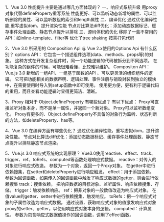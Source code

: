 ﻿1、Vue 3.0 性能提升主要是通过哪几方面体现的？
一、响应式系统升级
用proxy对象代替defineProperty重写系统
性能更好、可以监听动态新增的属性、可以监听删除的属性、可以监听数组的索引和length属性
二、编译优化
通过优化编译性能,重写虚拟dom，提升渲染性能
节点对比算法diff优化：添加动态数据标记、缓存事件处理函数、静态节点提升以排除
三、源码体积的优化
移除了一些不常用的API：如inline-template、filter等
优化了tree shaking
按需打包代码

2、Vue 3.0 所采用的 Composition Api 与 Vue 2.x使用的Options Api 有什么区别？
options API：
它包含一个描述组件选项(data、methods、props等)的对象。
这种方式在开发复杂组件时，同一个功能逻辑的代码被拆分到不同选项。
在功能复杂的组件的时候，可能很难看懂，比较难以维护。
Compositon API：
Vue.js 3.0 新增的一组API、一组基于函数的API 、可以更灵活的组织组件的逻辑。
它可把功能相关的数据声明、逻辑处理、事件注册与销毁封装到独立的模块中，在需要使用时导入到setup函数中即可使用。
使用更方便，更有利于逻辑代码的重用，而且查看功能逻辑时显得更简洁、清晰。

3、Proxy 相对于 Object.defineProperty 有哪些优点？
有以下优点：
Proxy可直接监听对象本身，而不是单一属性，并返回一个新对象。
Proxy可以监听数组变化。
Proxy有更多的、Object.defineProperty不具备的对象行为监听、状态判断的方法，如deleteProperty、has等。

4、Vue 3.0 在编译方面有哪些优化？
通过优化编译性能，重写虚拟dom，提升渲染性能。
节点对比算法diff优化：添加动态数据标记、缓存事件处理函数、静态节点提升以排除静态节点渲染。

5、Vue.js 3.0 响应式系统的实现原理？
Vue3.0使用reactive、effect、track、trigger、ref、toRefs、computed等函数处理响应式数据。
reactive：对传入的对象进行响应式改造。
参数为一个对象，返回一个Proxy对象。
在getter中进行依赖搜集，在setter和deleteProperty进行响应触发。
effect：用于添加依赖。
参数为回调函数，如果传入的回调函数中触发了响应式数据的getter，则会进行依赖搜集
track：搜集依赖。
把响应数据的目标对象、监听属性、响应依赖搜集、存储。
trigger：触发依赖响应。
ref：把非对象的一般数值改造为响应式对象。
在值value的getter、setter中进行依赖搜集、触发响应。
toRefs：把一个响应式对象的子属性改造为响应式数据。
通过设置、获取响应式对象的值激发响应式对象proxy的setter、getter，以使用响应式对象本身的逻辑。
computed：计算属性。
参数为包含响应式数据值操作的回调函数，调用了effect函数。